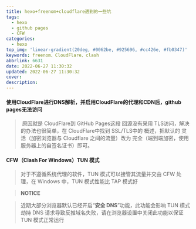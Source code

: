 ```yaml
---
title: hexo+freenom+cloudflare遇到的一些坑
tags:
  - hexo
  - github pages
  - CFW
categories:
  - hexo
top_img: 'linear-gradient(20deg, #0062be, #925696, #cc426e, #fb0347)'
keywords: freenom、CloudFlare、clash
abbrlink: 6631
date: 2022-06-27 11:30:32
updated: 2022-06-27 11:30:32
cover:
description:
---
```




#### 使用CloudFlare进行DNS解析，并启用CloudFlare的代理和CDN后，github pages无法访问

> ​		原因就是 CloudFlare到 GitHub Pages这段 回源没有采用 TLS访问，解决的办法也很简单，在 CloudFlare中找到 SSL/TLS中的 概述，把默认的 灵活（加密浏览器与 Cloudflare 之间的流量）改为 完全（端到端加密，使用服务器上的自签名证书）即可。



#### CFW（Clash For Windows）TUN 模式

> 对于不遵循系统代理的软件，TUN 模式可以接管其流量并交由 CFW 处理，在 Windows 中，TUN 模式性能比 TAP 模式好

> **NOTICE**

> 近期大部分浏览器默认已经开启“**安全 DNS**”功能，此功能会影响 TUN 模式劫持 DNS 请求导致反推域名失败，请在浏览器设置中关闭此功能以保证 TUN 模式正常运行



